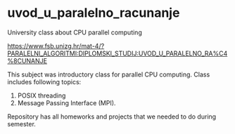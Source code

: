 # uvod_u_paralelno_racunanje
University class about CPU parallel computing

https://www.fsb.unizg.hr/mat-4/?PARALELNI_ALGORITMI:DIPLOMSKI_STUDIJ:UVOD_U_PARALELNO_RA%C4%8CUNANJE

This subject was introductory class for parallel CPU computing.
Class includes following topics:

1. POSIX threading
2. Message Passing Interface (MPI).

Repository has all homeworks and projects that we needed to do during semester.
